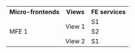 <table>
  <tr>
    <th>Micro-frontends</th>
    <th>Views</th>
    <th>FE services</th>
  </tr>
  <tr>
    <td rowspan="3">MFE 1</td>
    <td rowspan="2">View 1</td>
    <td >S1</td>
  </tr>
  <tr>
    <td>S2</td>
  </tr>
  <tr>
    <td>View 2</td>
    <td>S1</td>
  </tr>
</table>
